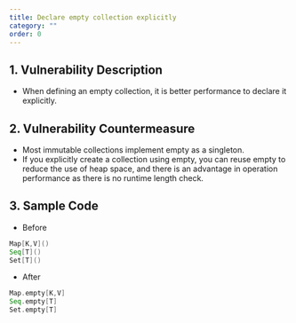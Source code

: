 ```yaml
---
title: Declare empty collection explicitly
category: ""
order: 0
---
```


## 1. Vulnerability Description
* When defining an empty collection, it is better performance to declare it explicitly.


## 2. Vulnerability Countermeasure
* Most immutable collections implement empty as a singleton.
* If you explicitly create a collection using empty, you can reuse empty to reduce the use of heap space, and there is an advantage in operation performance as there is no runtime length check.

## 3. Sample Code
* Before

```SCALA
Map[K,V]()
Seq[T]()
Set[T]()

```

* After

```SCALA
Map.empty[K,V]
Seq.empty[T]
Set.empty[T]
```
